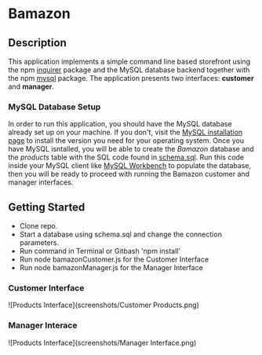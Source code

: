 # Bamazon

## Description

This application implements a simple command line based storefront using the npm [inquirer](https://www.npmjs.com/package/inquirer) package and the MySQL database backend together with the npm [mysql](https://www.npmjs.com/package/mysql) package. The application presents two interfaces: **customer** and **manager**.

### MySQL Database Setup

In order to run this application, you should have the MySQL database already set up on your machine. If you don't, visit the [MySQL installation page](https://dev.mysql.com/doc/refman/5.6/en/installing.html) to install the version you need for your operating system. Once you have MySQL isntalled, you will be able to create the *Bamazon* database and the *products* table with the SQL code found in [schema.sql](schema.sql). Run this code inside your MySQL client like [MySQL Workbench](https://dev.mysql.com/downloads/workbench/) to populate the database, then you will be ready to proceed with running the Bamazon customer and manager interfaces.


## Getting Started

- Clone repo.
- Start a database using schema.sql and change the connection parameters.
- Run command in Terminal or Gitbash 'npm install'
- Run node bamazonCustomer.js for the Customer Interface
- Run node bamazonManager.js for the Manager Interface

### Customer Interface
![Products Interface](screenshots/Customer Products.png)



### Manager Interace
![Products Interface](screenshots/Manager Interface.png)
